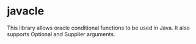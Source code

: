 # javacle
This library allows oracle conditional functions to be used in Java.
It also supports Optional and Supplier arguments.
